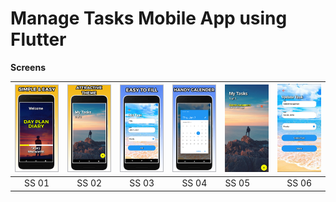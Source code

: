 # Manage Tasks Mobile App using Flutter 

**Screens**

| ![](demo/ss1.jpg) | ![](demo/ss2.jpg) | ![](demo/ss3.jpg) | ![](demo/ss4.jpg) | ![](demo/ss5.jpg) | ![](demo/ss6.jpg)  |
| :-------------: | :-------------:  | :-------------:  | :-------------:  |:---------------|   :------------------:|
|     SS 01     |    SS 02   |    SS 03     |     SS 04       | SS 05             |       SS 06        |



